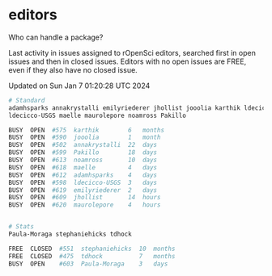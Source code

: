 # editors

Who can handle a package?

Last activity in issues assigned to rOpenSci editors, searched first in open
issues and then in closed issues. Editors with no open issues are FREE, even if
they also have no closed issue.


Updated on Sun Jan 7 01:20:28 UTC 2024

```bash
# Standard
adamhsparks annakrystalli emilyriederer jhollist jooolia karthik ldecicco
ldecicco-USGS maelle maurolepore noamross Pakillo

BUSY  OPEN  #575  karthik        6   months
BUSY  OPEN  #590  jooolia        1   month
BUSY  OPEN  #502  annakrystalli  22  days
BUSY  OPEN  #599  Pakillo        18  days
BUSY  OPEN  #613  noamross       10  days
BUSY  OPEN  #618  maelle         4   days
BUSY  OPEN  #612  adamhsparks    4   days
BUSY  OPEN  #598  ldecicco-USGS  3   days
BUSY  OPEN  #619  emilyriederer  2   days
BUSY  OPEN  #609  jhollist       14  hours
BUSY  OPEN  #620  maurolepore    4   hours


# Stats
Paula-Moraga stephaniehicks tdhock

FREE  CLOSED  #551  stephaniehicks  10  months
FREE  CLOSED  #475  tdhock          7   months
BUSY  OPEN    #603  Paula-Moraga    3   days
```
